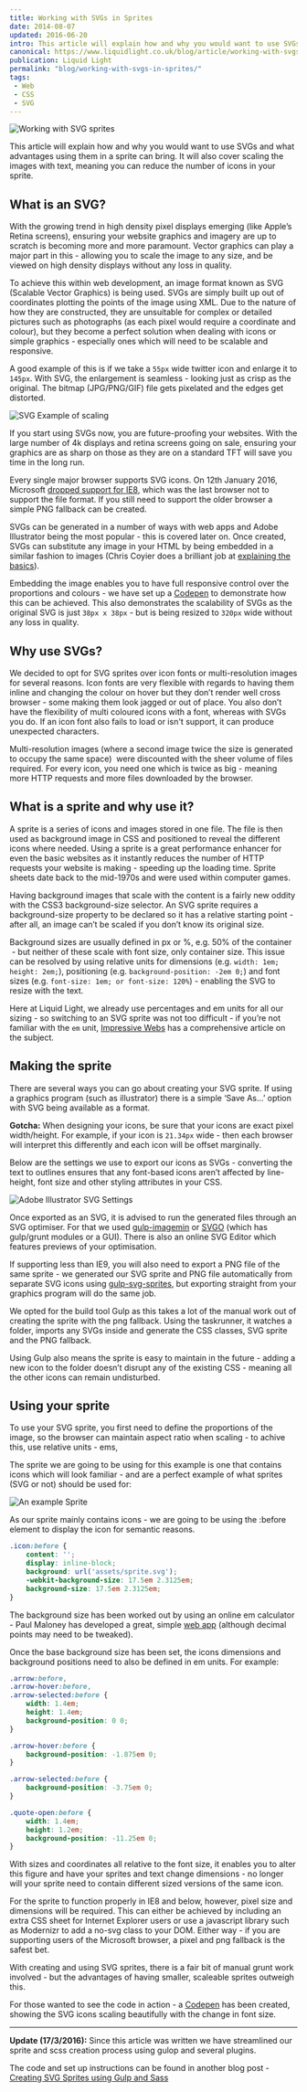 ```yaml
---
title: Working with SVGs in Sprites
date: 2014-08-07
updated: 2016-06-20
intro: This article will explain how and why you would want to use SVGs and what advantages using them in a sprite can bring. It will also cover scaling the images ...
canonical: https://www.liquidlight.co.uk/blog/article/working-with-svgs-in-sprites/
publication: Liquid Light
permalink: "blog/working-with-svgs-in-sprites/"
tags:
 - Web
 - CSS
 - SVG
---
```


![Working with SVG sprites](/assets/img/content/working-with-svgs-in-sprites/1.webp)

This article will explain how and why you would want to use SVGs and what advantages using them in a sprite can bring. It will also cover scaling the images with text, meaning you can reduce the number of icons in your sprite.

## What is an SVG?

With the growing trend in high density pixel displays emerging (like Apple’s Retina screens), ensuring your website graphics and imagery are up to scratch is becoming more and more paramount. Vector graphics can play a major part in this - allowing you to scale the image to any size, and be viewed on high density displays without any loss in quality.

To achieve this within web development, an image format known as SVG (Scalable Vector Graphics) is being used. SVGs are simply built up out of coordinates plotting the points of the image using XML. Due to the nature of how they are constructed, they are unsuitable for complex or detailed pictures such as photographs (as each pixel would require a coordinate and colour), but they become a perfect solution when dealing with icons or simple graphics - especially ones which will need to be scalable and responsive.

A good example of this is if we take a `55px` wide twitter icon and enlarge it to `145px`. With SVG, the enlargement is seamless - looking just as crisp as the original. The bitmap (JPG/PNG/GIF) file gets pixelated and the edges get distorted.

![SVG Example of scaling](/assets/img/content/working-with-svgs-in-sprites/2.png)

If you start using SVGs now, you are future-proofing your websites. With the large number of 4k displays and retina screens going on sale, ensuring your graphics are as sharp on those as they are on a standard TFT will save you time in the long run.

Every single major browser supports SVG icons. On 12th January 2016, Microsoft [dropped support for IE8](https://www.liquidlight.co.uk/blog/article/lets-drop-ie8/), which was the last browser not to support the file format. If you still need to support the older browser a simple PNG fallback can be created.

SVGs can be generated in a number of ways with web apps and Adobe Illustrator being the most popular - this is covered later on. Once created, SVGs can substitute any image in your HTML by being embedded in a similar fashion to images (Chris Coyier does a brilliant job at [explaining the basics](http://css-tricks.com/using-svg/)).

Embedding the image enables you to have full responsive control over the proportions and colours - we have set up a [Codepen](https://codepen.io/liquidlight/pen/ExFjb) to demonstrate how this can be achieved. This also demonstrates the scalability of SVGs as the original SVG is just `38px x 38px` - but is being resized to `320px` wide without any loss in quality.

## Why use SVGs?

We decided to opt for SVG sprites over icon fonts or multi-resolution images for several reasons. Icon fonts are very flexible with regards to having them inline and changing the colour on hover but they don’t render well cross browser - some making them look jagged or out of place. You also don’t have the flexibility of multi coloured icons with a font, whereas with SVGs you do. If an icon font also fails to load or isn't support, it can produce unexpected characters.

Multi-resolution images (where a second image twice the size is generated to occupy the same space)  were discounted with the sheer volume of files required. For every icon, you need one which is twice as big - meaning more HTTP requests and more files downloaded by the browser.

## What is a sprite and why use it?

A sprite is a series of icons and images stored in one file. The file is then used as background image in CSS and positioned to reveal the different icons where needed. Using a sprite is a great performance enhancer for even the basic websites as it instantly reduces the number of HTTP requests your website is making - speeding up the loading time. Sprite sheets date back to the mid-1970s and were used within computer games.

Having background images that scale with the content is a fairly new oddity with the CSS3 background-size selector. An SVG sprite requires a background-size property to be declared so it has a relative starting point - after all, an image can’t be scaled if you don’t know its original size.

Background sizes are usually defined in px or %, e.g. 50% of the container  - but neither of these scale with font size, only container size. This issue can be resolved by using relative units for dimensions (e.g. `width: 1em; height: 2em;`), positioning (e.g. `background-position: -2em 0;`) and font sizes (e.g. `font-size: 1em; or font-size: 120%`) - enabling the SVG to resize with the text.

Here at Liquid Light, we already use percentages and em units for all our sizing - so switching to an SVG sprite was not too difficult - if you’re not familiar with the `em` unit, [Impressive Webs](http://www.impressivewebs.com/understanding-em-units-css/) has a comprehensive article on the subject.

## Making the sprite

There are several ways you can go about creating your SVG sprite. If using a graphics program (such as illustrator) there is a simple ‘Save As...’ option with SVG being available as a format.

**Gotcha:** When designing your icons, be sure that your icons are exact pixel width/height. For example, if your icon is `21.34px` wide - then each browser will interpret this differently and each icon will be offset marginally.

Below are the settings we use to export our icons as SVGs - converting the text to outlines ensures that any font-based icons aren’t affected by line-height, font size and other styling attributes in your CSS.

![Adobe Illustrator SVG Settings](/assets/img/content/working-with-svgs-in-sprites/3.png)

Once exported as an SVG, it is advised to run the generated files through an SVG optimiser. For that we used [gulp-imagemin](https://github.com/sindresorhus/gulp-imagemin) or [SVGO](https://github.com/svg/svgo) (which has gulp/grunt modules or a GUI). There is also an online SVG Editor which features previews of your optimisation.

If supporting less than IE9, you will also need to export a PNG file of the same sprite - we generated our SVG sprite and PNG file automatically from separate SVG icons using [gulp-svg-sprites](https://www.npmjs.org/package/gulp-svg-sprites), but exporting straight from your graphics program will do the same job.

We opted for the build tool Gulp as this takes a lot of the manual work out of creating the sprite with the png fallback. Using the taskrunner, it watches a folder, imports any SVGs inside and generate the CSS classes, SVG sprite and the PNG fallback.

Using Gulp also means the sprite is easy to maintain in the future - adding a new icon to the folder doesn’t disrupt any of the existing CSS - meaning all the other icons can remain undisturbed.

## Using your sprite

To use your SVG sprite, you first need to define the proportions of the image, so the browser can maintain aspect ratio when scaling - to achive this, use relative units - ems,

The sprite we are going to be using for this example is one that contains icons which will look familiar - and are a perfect example of what sprites (SVG or not) should be used for:

![An example Sprite](/assets/img/content/working-with-svgs-in-sprites/4.png)

As our sprite mainly contains icons - we are going to be using the :before element to display the icon for semantic reasons.

```css
.icon:before {
    content: '';
    display: inline-block;
    background: url('assets/sprite.svg');
    -webkit-background-size: 17.5em 2.3125em;
    background-size: 17.5em 2.3125em;
}
```

The background size has been worked out by using an online em calculator - Paul Maloney has developed a great, simple [web app](http://px-em.com/) (although decimal points may need to be tweaked).

Once the base background size has been set, the icons dimensions and background positions need to also be defined in em units. For example:

```css
.arrow:before,
.arrow-hover:before,
.arrow-selected:before {
    width: 1.4em;
    height: 1.4em;
    background-position: 0 0;
}

.arrow-hover:before {
    background-position: -1.875em 0;
}

.arrow-selected:before {
    background-position: -3.75em 0;
}

.quote-open:before {
    width: 1.4em;
    height: 1.2em;
    background-position: -11.25em 0;
}
```

With sizes and coordinates all relative to the font size, it enables you to alter this figure and have your sprites and text change dimensions - no longer will your sprite need to contain different sized versions of the same icon.

For the sprite to function properly in IE8 and below, however, pixel size and dimensions will be required. This can either be achieved by including an extra CSS sheet for Internet Explorer users or use a javascript library such as Modernizr to add a no-svg class to your DOM. Either way - if you are supporting users of the Microsoft browser, a pixel and png fallback is the safest bet.

With creating and using SVG sprites, there is a fair bit of manual grunt work involved - but the advantages of having smaller, scaleable sprites outweigh this.

For those wanted to see the code in action - a [Codepen](https://codepen.io/liquidlight/pen/Emcun) has been created, showing the SVG icons scaling beautifully with the change in font size.

---

**Update (17/3/2016):** Since this article was written we have streamlined our sprite and scss creation process using gulop and several plugins.

The code and set up instructions can be found in another blog post - [Creating SVG Sprites using Gulp and Sass](https://www.liquidlight.co.uk/blog/article/creating-svg-sprites-using-gulp-and-sass/)
